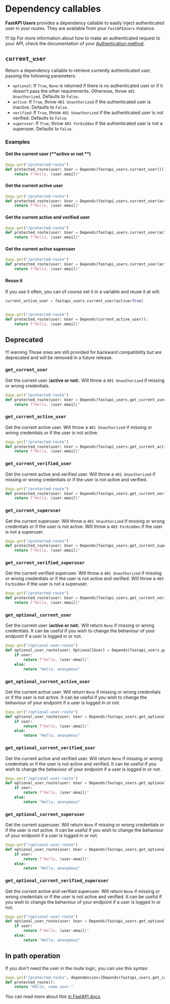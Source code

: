 # Dependency callables

**FastAPI Users** provides a dependency callable to easily inject authenticated user in your routes. They are available from your `FastAPIUsers` instance.

!!! tip
    For more information about how to make an authenticated request to your API, check the documentation of your [Authentication method](../configuration/authentication/index.md).

## `current_user`

Return a dependency callable to retrieve currently authenticated user, passing the following parameters:

* `optional`: If `True`, `None` is returned if there is no authenticated user or if it doesn't pass the other requirements. Otherwise, throw `401 Unauthorized`. Defaults to `False`.
* `active`: If `True`, throw `401 Unauthorized` if the authenticated user is inactive. Defaults to `False`.
* `verified`: If `True`, throw `401 Unauthorized` if the authenticated user is not verified. Defaults to `False`.
* `superuser`: If `True`, throw `403 Forbidden` if the authenticated user is not a superuser. Defaults to `False`.

### Examples

#### Get the current user (**active or not **)

```py
@app.get("/protected-route")
def protected_route(user: User = Depends(fastapi_users.current_user())):
    return f"Hello, {user.email}"
```

#### Get the current active user

```py
@app.get("/protected-route")
def protected_route(user: User = Depends(fastapi_users.current_user(active=True))):
    return f"Hello, {user.email}"
```

#### Get the current active and verified user

```py
@app.get("/protected-route")
def protected_route(user: User = Depends(fastapi_users.current_user(active=True, verified=True))):
    return f"Hello, {user.email}"
```

#### Get the current active superuser

```py
@app.get("/protected-route")
def protected_route(user: User = Depends(fastapi_users.current_user(active=True, superuser=True))):
    return f"Hello, {user.email}"
```

#### Reuse it

If you use it often, you can of course set it in a variable and reuse it at will:

```py
current_active_user = fastapi_users.current_user(active=True)


@app.get("/protected-route")
def protected_route(user: User = Depends(current_active_user)):
    return f"Hello, {user.email}"
```

## Deprecated

!!! warning
    Those ones are still provided for backward compatibility but are deprecated and will be removed in a future release.

### `get_current_user`

Get the current user (**active or not**). Will throw a `401 Unauthorized` if missing or wrong credentials.

```py
@app.get("/protected-route")
def protected_route(user: User = Depends(fastapi_users.get_current_user)):
    return f"Hello, {user.email}"
```

### `get_current_active_user`

Get the current active user. Will throw a `401 Unauthorized` if missing or wrong credentials or if the user is not active.

```py
@app.get("/protected-route")
def protected_route(user: User = Depends(fastapi_users.get_current_active_user)):
    return f"Hello, {user.email}"
```

### `get_current_verified_user`

Get the current active and verified user. Will throw a `401 Unauthorized` if missing or wrong credentials or if the user is not active and verified.

```py
@app.get("/protected-route")
def protected_route(user: User = Depends(fastapi_users.get_current_verified_user)):
    return f"Hello, {user.email}"
```

### `get_current_superuser`

Get the current superuser. Will throw a `401 Unauthorized` if missing or wrong credentials or if the user is not active. Will throw a `403 Forbidden` if the user is not a superuser.

```py
@app.get("/protected-route")
def protected_route(user: User = Depends(fastapi_users.get_current_superuser)):
    return f"Hello, {user.email}"
```

### `get_current_verified_superuser`

Get the current verified superuser. Will throw a `401 Unauthorized` if missing or wrong credentials or if the user is not active and verified. Will throw a `403 Forbidden` if the user is not a superuser.

```py
@app.get("/protected-route")
def protected_route(user: User = Depends(fastapi_users.get_current_verified_superuser)):
    return f"Hello, {user.email}"
```

### `get_optional_current_user`

Get the current user (**active or not**). Will return `None` if missing or wrong credentials. It can be useful if you wish to change the behaviour of your endpoint if a user is logged in or not.

```py
@app.get("/optional-user-route")
def optional_user_route(user: Optional[User] = Depends(fastapi_users.get_optional_current_user)):
    if user:
        return f"Hello, {user.email}"
    else:
        return "Hello, anonymous"
```

### `get_optional_current_active_user`

Get the current active user. Will return `None` if missing or wrong credentials or if the user is not active. It can be useful if you wish to change the behaviour of your endpoint if a user is logged in or not.

```py
@app.get("/optional-user-route")
def optional_user_route(user: User = Depends(fastapi_users.get_optional_current_active_user)):
    if user:
        return f"Hello, {user.email}"
    else:
        return "Hello, anonymous"
```

### `get_optional_current_verified_user`

Get the current active and verified user. Will return `None` if missing or wrong credentials or if the user is not active and verified. It can be useful if you wish to change the behaviour of your endpoint if a user is logged in or not.

```py
@app.get("/optional-user-route")
def optional_user_route(user: User = Depends(fastapi_users.get_optional_current_verified_user)):
    if user:
        return f"Hello, {user.email}"
    else:
        return "Hello, anonymous"
```

### `get_optional_current_superuser`

Get the current superuser. Will return `None` if missing or wrong credentials or if the user is not active. It can be useful if you wish to change the behaviour of your endpoint if a user is logged in or not.

```py
@app.get("/optional-user-route")
def optional_user_route(user: User = Depends(fastapi_users.get_optional_current_superuser)):
    if user:
        return f"Hello, {user.email}"
    else:
        return "Hello, anonymous"
```

### `get_optional_current_verified_superuser`

Get the current active and verified superuser. Will return `None` if missing or wrong credentials or if the user is not active and verified. It can be useful if you wish to change the behaviour of your endpoint if a user is logged in or not.

```py
@app.get("/optional-user-route")
def optional_user_route(user: User = Depends(fastapi_users.get_optional_current_verified_superuser)):
    if user:
        return f"Hello, {user.email}"
    else:
        return "Hello, anonymous"
```

## In path operation

If you don't need the user in the route logic, you can use this syntax:

```py
@app.get("/protected-route", dependencies=[Depends(fastapi_users.get_current_superuser)])
def protected_route():
    return "Hello, some user."
```

You can read more about this [in FastAPI docs](https://fastapi.tiangolo.com/tutorial/dependencies/dependencies-in-path-operation-decorators/).

